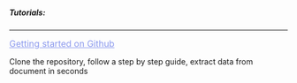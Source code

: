 <h5 className="h5-title">Tutorials:</h5>

---
<a href="https://github.com/veryfi/veryfi-rust" target="_blank" style="color: #8B99EE; font-size: 16px;">Getting started on Github</a>

<p className="p-text">Clone the repository, follow a step by step guide, extract data from document in seconds</p>

